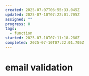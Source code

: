 ```yaml
---
created: 2025-07-07T06:55:33.045Z
updated: 2025-07-10T07:22:01.705Z
assigned: ""
progress: 0
tags:
  - function
started: 2025-07-10T07:11:18.280Z
completed: 2025-07-10T07:22:01.705Z
---
```


# email validation
